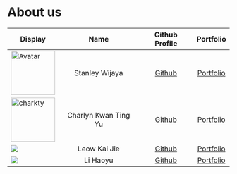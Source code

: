 # About us

| Display                                                                                             |         Name         |              Github Profile              |              Portfolio               |
|-----------------------------------------------------------------------------------------------------|:--------------------:|:----------------------------------------:|:------------------------------------:|
| <img src="https://avatars.githubusercontent.com/u/110610562?v=4" alt="Avatar" width="100" height="100"> |    Stanley Wijaya    | [Github](https://github.com/StanleyW00)  | [Portfolio](docs/team/stanleyw00.md) |
| <img src="images/charkty.png" alt="charkty" width="100" height="100">                               | Charlyn Kwan Ting Yu |   [Github](https://github.com/charkty)   |  [Portfolio](docs/team/charkty.md)   |
| ![](https://via.placeholder.com/100.png?text=Photo)                                                 |     Leow Kai Jie     | [Github](https://github.com/kaijie0102)  | [Portfolio](docs/team/kaijie0102.md) |
| ![](https://via.placeholder.com/100.png?text=Photo)                                                 |       Li Haoyu       | [Github](https://github.com/Haoyuli2002) |  [Portfolio](docs/team/Haoyuli2002)  |